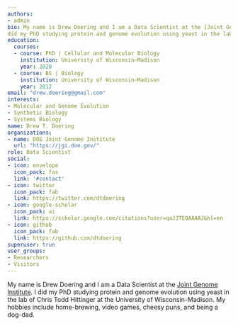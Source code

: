 ```yaml
---
authors:
- admin
bio: My name is Drew Doering and I am a Data Scientist at the [Joint Genome Institute](https://jgi.doe.gov/). I 
did my PhD studying protein and genome evolution using yeast in the lab of Chris Todd Hittinger at the University of Wisconsin-Madison. My hobbies include home-brewing, video games, cheesy puns, and being a dog-dad.
education:
  courses:
  - course: PhD | Cellular and Molecular Biology
    institution: University of Wisconsin–Madison
    year: 2020
  - course: BS | Biology
    institution: University of Wisconsin–Madison
    year: 2012
email: "drew.doering@gmail.com"
interests:
- Molecular and Genome Evolution
- Synthetic Biology
- Systems Biology
name: Drew T. Doering
organizations:
- name: DOE Joint Genome Institute
  url: "https://jgi.doe.gov/"
role: Data Scientist
social:
- icon: envelope
  icon_pack: fas
  link: '#contact'
- icon: twitter
  icon_pack: fab
  link: https://twitter.com/dtdoering
- icon: google-scholar
  icon_pack: ai
  link: https://scholar.google.com/citations?user=qaJJTEQAAAAJ&hl=en
- icon: github
  icon_pack: fab
  link: https://github.com/dtdoering
superuser: true
user_groups:
- Researchers
- Visitors
---
```


My name is Drew Doering and I am a Data Scientist at the [Joint Genome Institute](https://jgi.doe.gov/). I did my PhD studying protein and genome evolution using yeast in the lab of Chris Todd Hittinger at the University of Wisconsin-Madison. My hobbies include home-brewing, video games, cheesy puns, and being a 
dog-dad.
